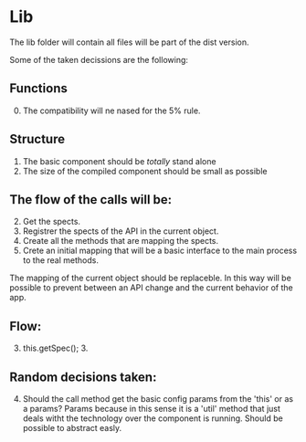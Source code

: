 # Lib

The lib folder will contain all files will be part of the dist version.

Some of the taken decissions are the following:

## Functions

0. The compatibility will ne nased for the 5% rule.

## Structure

1. The basic component should be *totally* stand alone
1. The size of the compiled component should be small as possible

## The flow of the calls will be:

2. Get the spects.
2. Registrer the spects of the API in the current object.
2. Create all the methods that are mapping the spects.
2. Crete an initial mapping that will be a basic interface to the main process to the real methods.

The mapping of the current object should be replaceble. In this way will be possible to prevent between an API change and the current behavior of the app.

## Flow:

3. this.getSpec();
	3. 

## Random decisions taken:

4. Should the call method get the basic config params from the 'this' or as a params? Params because in this sense it is a 'util' method that just deals witht the technology over the component is running. Should be possible to abstract easly.